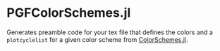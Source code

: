 PGFColorSchemes.jl
==================

Generates preamble code for your tex file that defines the colors and a `plotcyclelist` for a given color scheme from [ColorSchemes.jl](https://juliagraphics.github.io/ColorSchemes.jl/stable/catalogue/).
